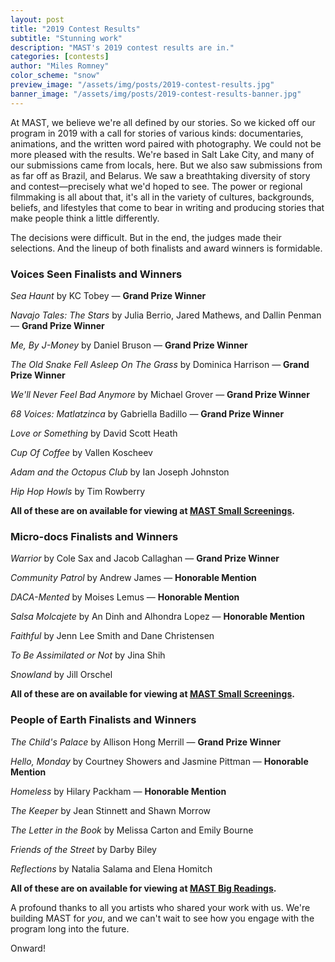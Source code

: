 ```yaml
---
layout: post
title: "2019 Contest Results"
subtitle: "Stunning work"
description: "MAST's 2019 contest results are in."
categories: [contests]
author: "Miles Romney"
color_scheme: "snow"
preview_image: "/assets/img/posts/2019-contest-results.jpg"
banner_image: "/assets/img/posts/2019-contest-results-banner.jpg"
---
```


At MAST, we believe we're all defined by our stories. So we kicked off our program in 2019 with a call for stories of various kinds: documentaries, animations, and the written word paired with photography. We could not be more pleased with the results. We're based in Salt Lake City, and many of our submissions came from locals, here. But we also saw submissions from as far off as Brazil, and Belarus. We saw a breathtaking diversity of story and contest—precisely what we'd hoped to see. The power or regional filmmaking is all about that, it's all in the variety of cultures, backgrounds, beliefs, and lifestyles that come to bear in writing and producing stories that make people think a little differently.

The decisions were difficult. But in the end, the judges made their selections. And the lineup of both finalists and award winners is formidable.

<h3>Voices Seen Finalists and Winners</h3>

_Sea Haunt_ by KC Tobey — **Grand Prize Winner**

_Navajo Tales: The Stars_ by Julia Berrio, Jared Mathews, and Dallin Penman — **Grand Prize Winner**

_Me, By J-Money_ by Daniel Bruson — **Grand Prize Winner**

_The Old Snake Fell Asleep On The Grass_ by Dominica Harrison — **Grand Prize Winner**

_We'll Never Feel Bad Anymore_ by Michael Grover — **Grand Prize Winner**

_68 Voices: Matlatzinca_ by Gabriella Badillo — **Grand Prize Winner**

_Love or Something_ by David Scott Heath

_Cup Of Coffee_ by Vallen Koscheev

_Adam and the Octopus Club_ by Ian Joseph Johnston

_Hip Hop Howls_ by Tim Rowberry

**All of these are on available for viewing at <a href="/#screenings">MAST Small Screenings</a>.**

<h3>Micro-docs Finalists and Winners</h3>

_Warrior_ by Cole Sax and Jacob Callaghan — **Grand Prize Winner**

_Community Patrol_ by Andrew James — **Honorable Mention**

_DACA-Mented_ by Moises Lemus — **Honorable Mention**

_Salsa Molcajete_ by An Dinh and Alhondra Lopez — **Honorable Mention**

_Faithful_ by Jenn Lee Smith and Dane Christensen

_To Be Assimilated or Not_ by Jina Shih

_Snowland_ by Jill Orschel

**All of these are on available for viewing at <a href="/#screenings">MAST Small Screenings</a>.**

<h3>People of Earth Finalists and Winners</h3>

_The Child's Palace_ by Allison Hong Merrill — **Grand Prize Winner**

_Hello, Monday_ by Courtney Showers and Jasmine Pittman — **Honorable Mention**

_Homeless_ by Hilary Packham — **Honorable Mention**

_The Keeper_ by Jean Stinnett and Shawn Morrow

_The Letter in the Book_ by Melissa Carton and Emily Bourne

_Friends of the Street_ by Darby Biley

_Reflections_ by Natalia Salama and Elena Homitch

**All of these are on available for viewing at <a href="/#screenings">MAST Big Readings</a>.**


A profound thanks to all you artists who shared your work with us. We're building MAST for _you_, and we can't wait to see how you engage with the program long into the future.

Onward!
